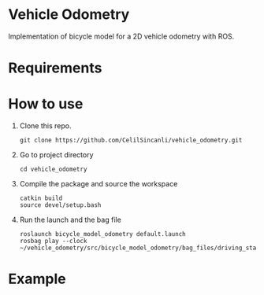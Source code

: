 # Vehicle Odometry
Implementation of bicycle model for a 2D vehicle odometry with ROS. 

# Requirements

# How to use
1. Clone this repo.

    ```terminal
    git clone https://github.com/CelilSincanli/vehicle_odometry.git
    ```
2.  Go to project directory

    ```terminal
    cd vehicle_odometry
    ```
3.  Compile the package and source the workspace

    ```terminal
    catkin build
    source devel/setup.bash
    ```
4.  Run the launch and the bag file 

    ```terminal
    roslaunch bicycle_model_odometry default.launch
    rosbag play --clock ~/vehicle_odometry/src/bicycle_model_odometry/bag_files/driving_status_1.bag
    ```

# Example
